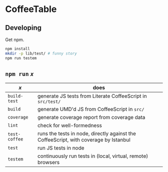 # CoffeeTable

## Developing
Get npm.

```bash
npm install
mkdir -p lib/test/ # funny story
npm run testem
```

## `npm run` _`x`_
| _x_ | does |
|-|-|
| `build-test` | generate JS tests from Literate CoffeeScript in `src/test/` |
| `build` | generate UMD'd JS from CoffeeScript in `src/` |
| `coverage` | generate coverage report from coverage data |
| `lint` | check for well-formedness |
| `test-coffee` | runs the tests in node, directly against the CoffeeScript, with coverage by Istanbul |
| `test` | run JS tests in node |
| `testem` | continuously run tests in (local, virtual, remote) browsers |
